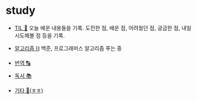 # study

- [TIL 📝](https://github.com/dmydms/study/tree/main/TIL)
  오늘 배운 내용들을 기록. 도전한 점, 배운 점, 어려웠던 점, 궁금한 점, 내일 시도해볼 점 등을 기록. 

- [알고리즘 ⛓](https://github.com/dmydms/study/tree/main/알고리즘)
  백준, 프로그래머스 알고리즘 푸는 중

- [번역 🔠](https://github.com/dmydms/study/tree/main/번역)
- [독서 📚](https://github.com/dmydms/study/tree/main/독서)
- [기타 🎸(ㅎㅎ)](https://github.com/dmydms/study/tree/main/기타)